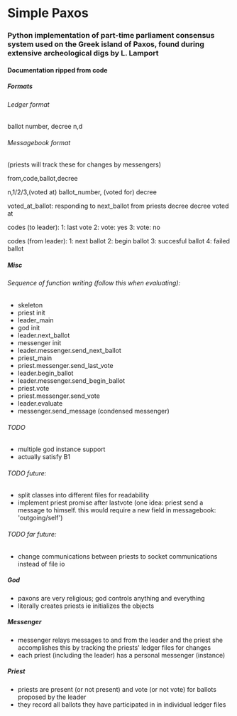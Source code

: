 # Simple Paxos
### Python implementation of part-time parliament consensus system used on the Greek island of Paxos, found during extensive archeological digs by L. Lamport

#### Documentation ripped from code

##### Formats

###### Ledger format
ballot number, decree
n,d

###### Messagebook format
(priests will track these for changes by messengers)

from,code,ballot,decree

n,1/2/3,(voted at) ballot_number, (voted for) decree

voted_at_ballot:                   responding to next_ballot from priests
decree                             decree voted at

codes (to leader): 
1: last vote
2: vote: yes
3: vote: no

codes (from leader):
1: next ballot
2: begin ballot
3: succesful ballot
4: failed ballot

##### Misc

###### Sequence of function writing (follow this when evaluating):

- skeleton
- priest init
- leader_main
- god init
- leader.next_ballot
- messenger init
- leader.messenger.send_next_ballot
- priest_main
- priest.messenger.send_last_vote
- leader.begin_ballot
- leader.messenger.send_begin_ballot
- priest.vote
- priest.messenger.send_vote
- leader.evaluate
- messenger.send_message (condensed messenger)

###### TODO
- multiple god instance support
- actually satisfy B1

###### TODO future: 
- split classes into different files for readability
- implement priest promise after lastvote (one idea: priest send a message to himself. this would require a new field in messagebook: 'outgoing/self')

###### TODO far future: 
- change communications between priests to socket communications instead of file io

##### God
- paxons are very religious; god controls anything and everything 
- literally creates priests ie initializes the objects 

##### Messenger
- messenger relays messages to and from the leader and the priest
she accomplishes this by tracking the priests' ledger files for changes
- each priest (including the leader) has a personal messenger (instance)

##### Priest
- priests are present (or not present) and vote (or not vote) for ballots proposed by the leader 
- they record all ballots they have participated in in individual ledger files
